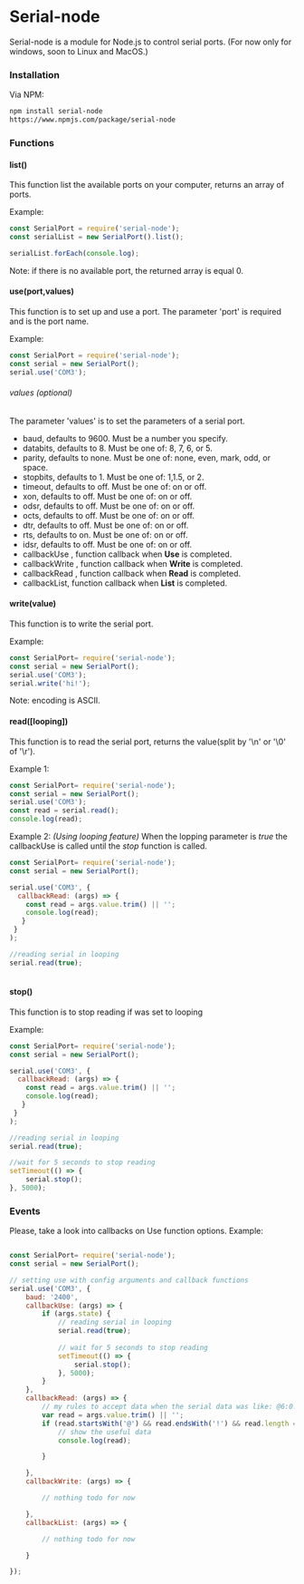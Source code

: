 # Serial-node
Serial-node is a module for Node.js to control serial ports. (For now only for windows, soon to Linux and MacOS.)
### Installation
Via NPM:
```sh
npm install serial-node 
https://www.npmjs.com/package/serial-node
```
### Functions
#### list()
This function list the available ports on your computer, returns an array of ports. 

Example:
```javascript
const SerialPort = require('serial-node');
const serialList = new SerialPort().list();

serialList.forEach(console.log); 

```
Note: if there is no available port, the returned array is equal 0.

#### use(port,values)
This function is to set up and use a port. 
The parameter 'port' is required and is the port name. 

Example:
```javascript
const SerialPort = require('serial-node');
const serial = new SerialPort();
serial.use('COM3');
```
###### values (optional)
The parameter 'values' is to set the parameters of a serial port.

 * baud, defaults to 9600. Must be a number you specify.
 * databits, defaults to 8. Must be one of: 8, 7, 6, or 5.
 * parity, defaults to none. Must be one of: none, even, mark, odd, or space.
 * stopbits, defaults to 1. Must be one of: 1,1.5, or 2.
 * timeout, defaults to off. Must be one of: on or off.
 * xon, defaults to off. Must be one of: on or off.
 * odsr, defaults to off. Must be one of: on or off.
 * octs, defaults to off. Must be one of: on or off.
 * dtr, defaults to off. Must be one of: on or off. 
 * rts, defaults to on. Must be one of: on or off.
 * idsr, defaults to off. Must be one of: on or off.
 * callbackUse , function callback when **Use** is completed.
 * callbackWrite , function callback when **Write** is completed.
 * callbackRead , function callback when **Read** is completed.
 * callbackList, function callback when **List** is completed.
  
#### write(value)
This function is to write the serial port. 

Example: 
```javascript
const SerialPort= require('serial-node');
const serial = new SerialPort();
serial.use('COM3');
serial.write('hi!');
```
Note: encoding is ASCII.
#### read([looping])
This function is to read the serial port, returns the value(split by '\n' or '\0' of '\r'). 

Example 1: 
```javascript
const SerialPort= require('serial-node');
const serial = new SerialPort();
serial.use('COM3'); 
const read = serial.read();
console.log(read);
```

Example 2: *(Using looping feature)*
When the lopping parameter is *true* the callbackUse is called until the *stop* function is called.
```javascript
const SerialPort= require('serial-node');
const serial = new SerialPort();

serial.use('COM3', { 
  callbackRead: (args) => {
    const read = args.value.trim() || '';
    console.log(read);
   }
 }
);

//reading serial in looping
serial.read(true);
  
``` 
#### stop()
This function is to stop reading if was set to looping 

Example: 
```javascript
const SerialPort= require('serial-node');
const serial = new SerialPort();

serial.use('COM3', { 
  callbackRead: (args) => {
    const read = args.value.trim() || '';
    console.log(read);
   }
 }
);

//reading serial in looping
serial.read(true);

//wait for 5 seconds to stop reading
setTimeout(() => {
    serial.stop();
}, 5000);

```

### Events
Please, take a look into callbacks on Use function options.
Example: 
```javascript

const SerialPort= require('serial-node');
const serial = new SerialPort();

// setting use with config arguments and callback functions
serial.use('COM3', {
    baud: '2400',
    callbackUse: (args) => {
        if (args.state) {
            // reading serial in looping
            serial.read(true);
 
            // wait for 5 seconds to stop reading
            setTimeout(() => {
                serial.stop();
            }, 5000);
        }
    },
    callbackRead: (args) => {
        // my rules to accept data when the serial data was like: @6:0!
        var read = args.value.trim() || '';
        if (read.startsWith('@') && read.endsWith('!') && read.length == 5) {
            // show the useful data
            console.log(read);

        }

    },
    callbackWrite: (args) => {

        // nothing todo for now

    },
    callbackList: (args) => {

        // nothing todo for now

    }

});
```
